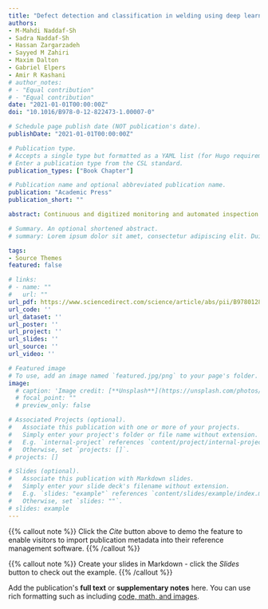 ```yaml
---
title: "Defect detection and classification in welding using deep learning and digital radiography"
authors:
- M-Mahdi Naddaf-Sh
- Sadra Naddaf-Sh
- Hassan Zargarzadeh
- Sayyed M Zahiri
- Maxim Dalton
- Gabriel Elpers
- Amir R Kashani
# author_notes:
# - "Equal contribution"
# - "Equal contribution"
date: "2021-01-01T00:00:00Z"
doi: "10.1016/B978-0-12-822473-1.00007-0"

# Schedule page publish date (NOT publication's date).
publishDate: "2021-01-01T00:00:00Z"

# Publication type.
# Accepts a single type but formatted as a YAML list (for Hugo requirements).
# Enter a publication type from the CSL standard.
publication_types: ["Book Chapter"]

# Publication name and optional abbreviated publication name.
publication: "Academic Press"
publication_short: ""

abstract: Continuous and digitized monitoring and automated inspection are key parts of modern manufacturing and sustainment of aging infrastructure. The growing demand for these needs and shortage of required skill sets can slow down the global economy by increasing the risk or costs associated with catastrophic events. The diversity of requirements and specialized standards and codes around the world, along with the time-sensitive aspect of such inspections, makes automated fault detection and classification a prime application for utilizing artificial intelligence as an assistive tool that not only automates repeated tasks but also provides users with supporting inference to increase confidence before and during the inspection operation. In most critical cases, non-destructive testing (NDT) must be done once immediately after the weld is created and then on a scheduled or unscheduled repeated basis as the weld …

# Summary. An optional shortened abstract.
# summary: Lorem ipsum dolor sit amet, consectetur adipiscing elit. Duis posuere tellus ac convallis placerat. Proin tincidunt magna sed ex sollicitudin condimentum.

tags:
- Source Themes
featured: false

# links:
# - name: ""
#   url: ""
url_pdf: https://www.sciencedirect.com/science/article/abs/pii/B9780128224731000070
url_code: ''
url_dataset: ''
url_poster: ''
url_project: ''
url_slides: ''
url_source: ''
url_video: ''

# Featured image
# To use, add an image named `featured.jpg/png` to your page's folder. 
image:
  # caption: 'Image credit: [**Unsplash**](https://unsplash.com/photos/jdD8gXaTZsc)'
  # focal_point: ""
  # preview_only: false

# Associated Projects (optional).
#   Associate this publication with one or more of your projects.
#   Simply enter your project's folder or file name without extension.
#   E.g. `internal-project` references `content/project/internal-project/index.md`.
#   Otherwise, set `projects: []`.
# projects: []

# Slides (optional).
#   Associate this publication with Markdown slides.
#   Simply enter your slide deck's filename without extension.
#   E.g. `slides: "example"` references `content/slides/example/index.md`.
#   Otherwise, set `slides: ""`.
# slides: example
---
```


{{% callout note %}}
Click the *Cite* button above to demo the feature to enable visitors to import publication metadata into their reference management software.
{{% /callout %}}

{{% callout note %}}
Create your slides in Markdown - click the *Slides* button to check out the example.
{{% /callout %}}

Add the publication's **full text** or **supplementary notes** here. You can use rich formatting such as including [code, math, and images](https://docs.hugoblox.com/content/writing-markdown-latex/).
